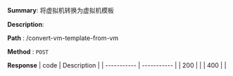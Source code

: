 **Summary**: 将虚拟机转换为虚拟机模板

**Description**:

**Path** : /convert-vm-template-from-vm

**Method** : `POST`

**Response**
| code      | Description |
| ----------- | ----------- |
|  200   |       |
|  400   |       |

